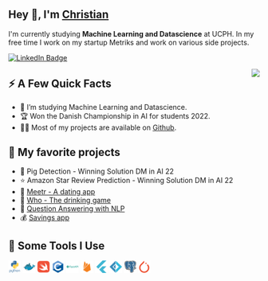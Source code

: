 <h2>Hey 👋, I'm <a href="https://www.linkedin.com/in/christian-mølholt-j-4406b812a/">Christian</a></h2>
<p>I'm currently studying <strong>Machine Learning and Datascience</strong> at UCPH. In my free time I work on my startup Metriks and work on various side projects.</p>
<p> <a href="https://www.linkedin.com/in/christian-mølholt-j-4406b812a/"><img src="https://img.shields.io/badge/-@christianjensen2903-0077B5?style=flat-square&amp;labelColor=0077B5&amp;logo=LinkedIn&amp" alt="LinkedIn Badge"></a></p>
<img align="right" src="https://media1.giphy.com/media/13HgwGsXF0aiGY/giphy.gif" />
<h2>⚡️ A Few Quick Facts</h2>
<ul>
<li>🤖 I’m studying Machine Learning and Datascience.</li>
<li>🏆 Won the Danish Championship in AI for students 2022.</li>
<li>👨‍💻 Most of my projects are available on <a href="https://github.com/christianjensen2903">Github</a>.</li>
</ul>
<h2>🤩 My favorite projects</h2>
<ul>
<li>🐷 Pig Detection - Winning Solution DM in AI 22</li>
<li>⭐️ Amazon Star Review Prediction - Winning Solution DM in AI 22</li>
<li>💜 <a href="https://github.com/christianjensen2903/Meetr">Meetr - A dating app</a></li>
<li>🍻 <a href="https://github.com/christianjensen2903/Who">Who - The drinking game</a></li>
<li>💬 <a href="https://github.com/christianjensen2903/QuestionAnswering">Question Answering with NLP</a></li>
<li>💰 <a href="https://github.com/christianjensen2903/savings_app">Savings app</a></li>
</ul>
<h2>🚀 Some Tools I Use</h2>
<p align="left">
<img src="https://raw.githubusercontent.com/devicons/devicon/master/icons/python/python-original-wordmark.svg" alt="python" width="25" height="25" />
<img src="https://raw.githubusercontent.com/devicons/devicon/master/icons/docker/docker-original.svg" alt="Docker" width="25" height="25" />
<img src="https://github.com/devicons/devicon/blob/master/icons/swift/swift-original.svg" alt="Swift" width="25" height="25" />
<img src="https://github.com/devicons/devicon/blob/master/icons/c/c-original.svg" alt="C" width="25" height="25" />
<img src="https://github.com/devicons/devicon/blob/master/icons/fastapi/fastapi-original-wordmark.svg" alt="FastAPI" width="25" height="25" />
<img src="https://github.com/devicons/devicon/blob/master/icons/firebase/firebase-plain.svg" alt="Firebase" width="25" height="25" />
<img src="https://github.com/devicons/devicon/blob/master/icons/flutter/flutter-plain.svg" alt="Flutter" width="25" height="25" />
<img src="https://github.com/devicons/devicon/blob/master/icons/fsharp/fsharp-original.svg" alt="F#" width="25" height="25" />
<img src="https://github.com/devicons/devicon/blob/master/icons/postgresql/postgresql-original.svg" alt="PostgresSQL" width="25" height="25" />
<img src="https://github.com/devicons/devicon/blob/master/icons/pytorch/pytorch-original.svg" alt="Pytorch" width="25" height="25" />
</p>
